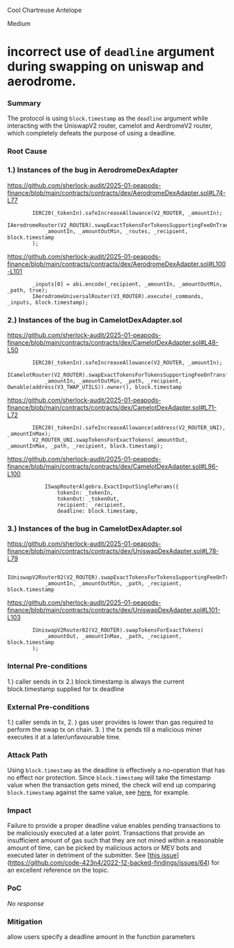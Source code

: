 Cool Chartreuse Antelope

Medium

# incorrect use of `deadline` argument during swapping on uniswap and aerodrome.

### Summary

The protocol is using `block.timestamp` as the `deadline` argument while interacting with the UniswapV2 router, camelot  and AerdromeV2 router, which completely defeats the purpose of using a deadline.



### Root Cause

### **1.)  Instances of the bug in AerodromeDexAdapter**

https://github.com/sherlock-audit/2025-01-peapods-finance/blob/main/contracts/contracts/dex/AerodromeDexAdapter.sol#L74-L77

```solidity
        IERC20(_tokenIn).safeIncreaseAllowance(V2_ROUTER, _amountIn);
        IAerodromeRouter(V2_ROUTER).swapExactTokensForTokensSupportingFeeOnTransferTokens(
            _amountIn, _amountOutMin, _routes, _recipient, block.timestamp
        );
```

https://github.com/sherlock-audit/2025-01-peapods-finance/blob/main/contracts/contracts/dex/AerodromeDexAdapter.sol#L100-L101

```solidity
        _inputs[0] = abi.encode(_recipient, _amountIn, _amountOutMin, _path, true);
        IAerodromeUniversalRouter(V3_ROUTER).execute(_commands, _inputs, block.timestamp);
```



### **2.) Instances of the bug in CamelotDexAdapter.sol** 
https://github.com/sherlock-audit/2025-01-peapods-finance/blob/main/contracts/contracts/dex/CamelotDexAdapter.sol#L48-L50

```solidity
        IERC20(_tokenIn).safeIncreaseAllowance(V2_ROUTER, _amountIn);
        ICamelotRouter(V2_ROUTER).swapExactTokensForTokensSupportingFeeOnTransferTokens(
            _amountIn, _amountOutMin, _path, _recipient, Ownable(address(V3_TWAP_UTILS)).owner(), block.timestamp
```

https://github.com/sherlock-audit/2025-01-peapods-finance/blob/main/contracts/contracts/dex/CamelotDexAdapter.sol#L71-L72

```solidity 
        IERC20(_tokenIn).safeIncreaseAllowance(address(V2_ROUTER_UNI), _amountInMax);
        V2_ROUTER_UNI.swapTokensForExactTokens(_amountOut, _amountInMax, _path, _recipient, block.timestamp);
```

https://github.com/sherlock-audit/2025-01-peapods-finance/blob/main/contracts/contracts/dex/CamelotDexAdapter.sol#L96-L100

```solidity
            ISwapRouterAlgebra.ExactInputSingleParams({
                tokenIn: _tokenIn,
                tokenOut: _tokenOut,
                recipient: _recipient,
                deadline: block.timestamp,
```



### **3.) Instances of the bug in CamelotDexAdapter.sol** 
https://github.com/sherlock-audit/2025-01-peapods-finance/blob/main/contracts/contracts/dex/UniswapDexAdapter.sol#L78-L79

```solidity
        IUniswapV2Router02(V2_ROUTER).swapExactTokensForTokensSupportingFeeOnTransferTokens(
            _amountIn, _amountOutMin, _path, _recipient, block.timestamp
```

https://github.com/sherlock-audit/2025-01-peapods-finance/blob/main/contracts/contracts/dex/UniswapDexAdapter.sol#L101-L103
```solidity 
        IUniswapV2Router02(V2_ROUTER).swapTokensForExactTokens(
            _amountOut, _amountInMax, _path, _recipient, block.timestamp
        );
```

### Internal Pre-conditions

1.) caller sends in tx
2.) block.timestamp is always the current block.timestamp supplied for tx deadline 

### External Pre-conditions

1.) caller sends in tx, 
2. ) gas user provides is lower than gas required to perform the swap tx on chain. 
3. ) the tx pends till a malicious miner executes it at a later/unfavourable time. 

### Attack Path

Using `block.timestamp` as the deadline is effectively a no-operation that has no effect nor protection. Since `block.timestamp` will take the timestamp value when the transaction gets mined, the check will end up comparing `block.timestamp` against the same value, see [here](https://github.com/Uniswap/v3-periphery/blob/697c2474757ea89fec12a4e6db16a574fe259610/contracts/base/PeripheryValidation.sol#L7), for example.



### Impact

Failure to provide a proper deadline value enables pending transactions to be maliciously executed at a later point. Transactions that provide an insufficient amount of gas such that they are not mined within a reasonable amount of time, can be picked by malicious actors or MEV bots and executed later in detriment of the submitter. See [[this issue](https://github.com/code-423n4/2022-12-backed-findings/issues/64)](https://github.com/code-423n4/2022-12-backed-findings/issues/64) for an excellent reference on the topic.

### PoC

_No response_

### Mitigation

allow users specify a deadline amount in the function parameters 